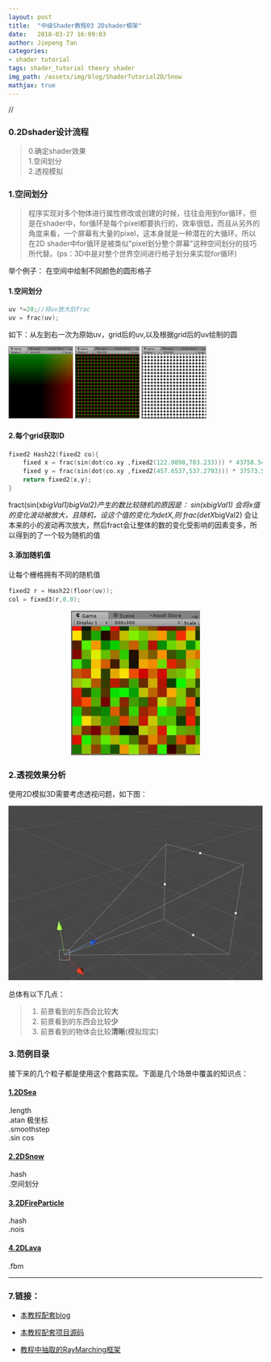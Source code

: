 ```yaml
---
layout: post
title:  "中级Shader教程03 2Dshader框架"
date:   2018-03-27 16:09:03
author: Jiepeng Tan
categories: 
- shader tutorial
tags: shader_tutorial theory shader
img_path: /assets/img/blog/ShaderTutorial2D/Snow
mathjax: true
---
```

//





### **0.2Dshader设计流程**
>0.确定shader效果  
1.空间划分  
2.透视模拟  


### **1.空间划分**

>程序实现对多个物体进行属性修改或创建的时候，往往会用到for循环，但是在shader中，for循环是每个pixel都要执行的，效率很低，而且从另外的角度来看，一个屏幕有大量的pixel，这本身就是一种潜在的大循环。所以在2D shader中for循环是被类似"pixel划分整个屏幕"这种空间划分的技巧所代替。(ps：3D中是对整个世界空间进行格子划分来实现for循环)

举个例子：
在空间中绘制不同颜色的圆形格子
#### **1.空间划分**

```c
uv *=20;//将uv放大后frac
uv = frac(uv);
```

如下：从左到右一次为原始uv，grid后的uv,以及根据grid后的uv绘制的圆  

<img src="https://github.com/JiepengTan/JiepengTan.github.io/blob/master/assets/img/blog/ShaderTutorial2D/BaseMath/offset_uv.jpg?raw=true" width="128"> <img src="https://github.com/JiepengTan/JiepengTan.github.io/blob/master/assets/img/blog/ShaderTutorial2D/BaseMath/grid_offset_uv.jpg?raw=true" width="128"> <img src="https://github.com/JiepengTan/JiepengTan.github.io/blob/master/assets/img/blog/ShaderTutorial2D/BaseMath/grid_uv_circle.jpg?raw=true" width="128">

#### **2.每个grid获取ID**
```c
fixed2 Hash22(fixed2 co){
    fixed x = frac(sin(dot(co.xy ,fixed2(122.9898,783.233))) * 43758.5453);
    fixed y = frac(sin(dot(co.xy ,fixed2(457.6537,537.2793))) * 37573.5913);
    return fixed2(x,y);
}
```
fract(sin(x*bigVal1)*bigVal2)产生的数比较随机的原因是： 
sin(x*bigVal1) 会将x值的变化波动被放大，且随机，设这个值的变化为detX,则 frac(detX*bigVal2) 会让本来的小的波动再次放大，然后fract会让整体的数的变化受影响的因素变多，所以得到的了一个较为随机的值

#### **3.添加随机值**
让每个栅格拥有不同的随机值
```c
fixed2 r = Hash22(floor(uv));
col = fixed3(r,0.0);
```

 <p align="center">
 <img src="https://github.com/JiepengTan/JiepengTan.github.io/blob/master/assets/img/blog/ShaderTutorial2D/BaseMath/grid_rand_val.jpg?raw=true" width="256"></p>


### **2.透视效果分析**

使用2D模拟3D需要考虑透视问题，如下图：
 <p align="center">
<img src="https://github.com/JiepengTan/JiepengTan.github.io/blob/master/assets/img/blog/ShaderTutorial2D/BaseMath/perspective.jpg?raw=true" width="512"></p>

总体有以下几点：

>1. 前景看到的东西会比较**大** 
>2. 前景看到的东西会比较**少** 
>3. 前景看到的物体会比较**清晰**(模拟现实)


### **3.范例目录**
接下来的几个粒子都是使用这个套路实现。下面是几个场景中覆盖的知识点：  
#### [1.2DSea][7]
.length  
.atan 极坐标  
.smoothstep  
.sin cos

#### [2.2DSnow][8]  
.hash  
.空间划分  

#### [3.2DFireParticle ][9] 
.hash  
.nois

#### [4.2DLava ][10] 
.fbm  

----------

### **7.链接：**
- [本教程配套blog ][1]
- [本教程配套项目源码 ][2]
- [教程中抽取的RayMarching框架][3]

  [1]: https://blog.csdn.net/tjw02241035621611/article/details/80038608
  [2]: https://github.com/JiepengTan/FishManShaderTutorial
  [3]: https://github.com/JiepengTan/Unity-Raymarching-Framework
  [4]: https://jiepengtan.github.io/2018/03/27/shader-tutorial01-base-math/
  [5]: https://jiepengtan.github.io/2018/03/27/shader-tutorial02-shader-skills/
  [6]: https://jiepengtan.github.io/2018/03/27/shader-tutorial03-2D-shader-framework/
  [7]: https://jiepengtan.github.io/2018/03/27/shader-tutorial04-2D-sea/
  [8]: https://jiepengtan.github.io/2018/03/27/shader-tutorial05-2D-snow/
  [9]: https://jiepengtan.github.io/2018/03/27/shader-tutorial06-2D-fire-particle/
  [10]: https://jiepengtan.github.io/2018/03/27/shader-tutorial07-2D-lava/
  [11]: https://jiepengtan.github.io/2018/04/22/shader-tutorial09-1-raymarch-framework/
  [12]: https://jiepengtan.github.io/2018/04/23/shader-tutorial10-SDF/

